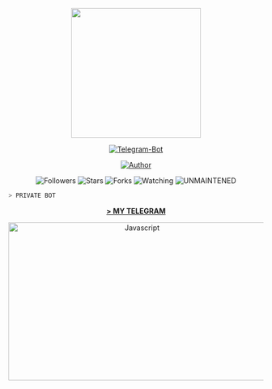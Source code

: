 <p align="center">
<img src="https://avatars0.githubusercontent.com/u/71875420?s=400&u=5c417305130d96788de7e5add2627c32c236cfd9&v=4" width="256" height="256"/>
</p>

<p align="center">
<a href="#"><img title="Telegram-Bot" src="https://img.shields.io/badge/Telegram%20Bot-blue?colorA=%23ff0000&colorB=00BFFF&style=for-the-badge"></a>
</p>

<p align="center">
<a href="https://github.com/MrHecka"><img title="Author" src="https://img.shields.io/badge/Author-MrHecka-darkblue.svg?style=for-the-badge&logo=github"></a>
</p>

<p align="center">
<img title="Followers" src="https://img.shields.io/github/followers/MrHecka?color=lightblue&style=flat-square">
<img title="Stars" src="https://img.shields.io/github/stars/MrHecka/whatsapp-bot?color=red&style=flat-square">
<img title="Forks" src="https://img.shields.io/github/forks/MrHecka/whatsapp-bot?color=red&style=flat-square">
<img title="Watching" src="https://img.shields.io/github/watchers/MrHecka/whatsapp-bot?label=Watchers&color=blue&style=flat-square">
<img title="UNMAINTENED" src="https://img.shields.io/badge/UNMAINTENED-YES-blue.svg"
</p>


```bash
> PRIVATE BOT
```


<p align="center">
<a href="https://telegram.me/MrHecka"><b>> MY TELEGRAM</b></a>
</p>

<p align="center">
<img title="Javascript" width="512" height="312" src="https://upload.wikimedia.org/wikipedia/commons/thumb/d/d9/Node.js_logo.svg/1920px-Node.js_logo.svg.png">
 </p>
